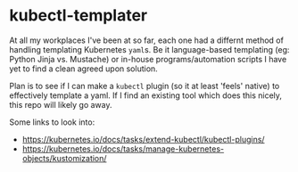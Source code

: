 # kubectl-templater

At all my workplaces I've been at so far, each one had a differnt method of handling templating Kubernetes `yaml`s. Be it language-based templating (eg: Python Jinja vs. Mustache) or in-house programs/automation scripts I have yet to find a clean agreed upon solution.

Plan is to see if I can make a `kubectl` plugin (so it at least 'feels' native) to effectively template a yaml. If I find an existing tool which does this nicely, this repo will likely go away.

Some links to look into:
- https://kubernetes.io/docs/tasks/extend-kubectl/kubectl-plugins/
- https://kubernetes.io/docs/tasks/manage-kubernetes-objects/kustomization/
